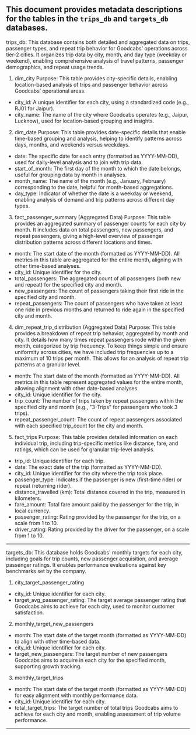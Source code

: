 This document provides metadata descriptions for the tables in the `trips_db` and `targets_db` databases. 
------------------------------------
trips_db: This database contains both detailed and aggregated data on trips, passenger types, and repeat trip behavior for Goodcabs' operations across tier-2 cities. It organizes trip data by city, month, and day type (weekday or weekend), enabling comprehensive analysis of travel patterns, passenger demographics, and repeat usage trends.

1. dim_city
Purpose: This table provides city-specific details, enabling location-based analysis of trips and passenger behavior across Goodcabs’ operational areas.
- city_id: A unique identifier for each city, using a standardized code (e.g., RJ01 for Jaipur).
- city_name: The name of the city where Goodcabs operates (e.g., Jaipur, Lucknow), used for location-based grouping and insights.

2. dim_date
Purpose: This table provides date-specific details that enable time-based grouping and analysis, helping to identify patterns across days, months, and weekends versus weekdays.
- date: The specific date for each entry (formatted as YYYY-MM-DD), used for daily-level analysis and to join with trip data.
- start_of_month: The first day of the month to which the date belongs, useful for grouping data by month in analyses.
- month_name: The name of the month (e.g., January, February) corresponding to the date, helpful for month-based aggregations.
- day_type: Indicator of whether the date is a weekday or weekend, enabling analysis of demand and trip patterns across different day types.

3. fact_passenger_summary (Aggregated Data)
Purpose: This table provides an aggregated summary of passenger counts for each city by month. It includes data on total passengers, new passengers, and repeat passengers, giving a high-level overview of passenger distribution patterns across different locations and times.
- month: The start date of the month (formatted as YYYY-MM-DD). All metrics in this table are aggregated for the entire month, aligning with other time-based analyses.
- city_id: Unique identifier for the city.
- total_passengers: The aggregated count of all passengers (both new and repeat) for the specified city and month.
- new_passengers: The count of passengers taking their first ride in the specified city and month.
- repeat_passengers: The count of passengers who have taken at least one ride in previous months and returned to ride again in the specified city and month.



4. dim_repeat_trip_distribution (Aggregated Data)
Purpose: This table provides a breakdown of repeat trip behavior, aggregated by month and city. It details how many times repeat passengers rode within the given month, categorized by trip frequency. To keep things simple and ensure uniformity across cities, we have included trip frequencies up to a maximum of 10 trips per month. This allows for an analysis of repeat trip patterns at a granular level.

- month: The start date of the month (formatted as YYYY-MM-DD). All metrics in this table represent aggregated values for the entire month, allowing alignment with other date-based analyses.
- city_id: Unique identifier for the city.
- trip_count: The number of trips taken by repeat passengers within the specified city and month (e.g., "3-Trips" for passengers who took 3 trips).
- repeat_passenger_count: The count of repeat passengers associated with each specified trip_count for the city and month.


5. fact_trips
Purpose: This table provides detailed information on each individual trip, including trip-specific metrics like distance, fare, and ratings, which can be used for granular trip-level analysis.

- trip_id: Unique identifier for each trip.
- date: The exact date of the trip (formatted as YYYY-MM-DD).
- city_id: Unique identifier for the city where the trip took place.
- passenger_type: Indicates if the passenger is new (first-time rider) or repeat (returning rider).
- distance_travelled (km): Total distance covered in the trip, measured in kilometers.
- fare_amount: Total fare amount paid by the passenger for the trip, in local currency.
- passenger_rating: Rating provided by the passenger for the trip, on a scale from 1 to 10.
- driver_rating: Rating provided by the driver for the passenger, on a scale from 1 to 10.
------------------------------------

targets_db: This database holds Goodcabs' monthly targets for each city, including goals for trip counts, new passenger acquisition, and average passenger ratings. It enables performance evaluations against key benchmarks set by the company.

1. city_target_passenger_rating
- city_id: Unique identifier for each city.
- target_avg_passenger_rating: The target average passenger rating that Goodcabs aims to achieve for each city, used to monitor customer satisfaction.

2. monthly_target_new_passengers
- month: The start date of the target month (formatted as YYYY-MM-DD) to align with other time-based data.
- city_id: Unique identifier for each city.
- target_new_passengers: The target number of new passengers Goodcabs aims to acquire in each city for the specified month, supporting growth tracking.

3. monthly_target_trips
- month: The start date of the target month (formatted as YYYY-MM-DD) for easy alignment with monthly performance data.
- city_id: Unique identifier for each city.
- total_target_trips: The target number of total trips Goodcabs aims to achieve for each city and month, enabling assessment of trip volume performance.
------------------------------------
